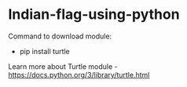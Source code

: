 # Indian-flag-using-python

Command to download module:
  - pip install turtle

Learn more about Turtle module - https://docs.python.org/3/library/turtle.html
